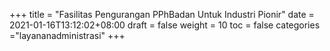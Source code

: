 +++
title = "Fasilitas Pengurangan PPhBadan Untuk Industri Pionir"
date = 2021-01-16T13:12:02+08:00
draft = false
weight = 10
toc = false
categories ="layananadministrasi"
+++